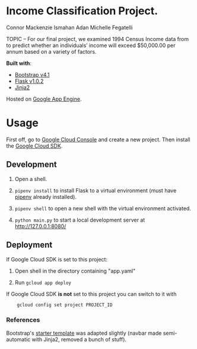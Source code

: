 # Income Classification Project.
Connor Mackenzie
Ismahan Adan
Michelle Fegatelli

TOPIC – For our final project, we examined 1994 Census Income data from to predict whether an individuals’ income will exceed $50,000.00 per annum based on a variety of factors.  

**Built with**:
- [Bootstrap v4.1](https://getbootstrap.com/docs/4.1/getting-started/introduction/)
- [Flask v1.0.2](http://flask.pocoo.org/)
- [Jinja2](http://jinja.pocoo.org/docs/2.10/)

Hosted on [Google App Engine](https://cloud.google.com/appengine/).

# Usage

First off, go to [Google Cloud Console](https://console.cloud.google.com/) and create a new project. Then install the [Google Cloud SDK](https://cloud.google.com/sdk/).

## Development

1. Open a shell.

2. `pipenv install` to install Flask to a virtual environment (must have [pipenv](https://docs.pipenv.org/) already installed).

3. `pipenv shell` to open a new shell with the virtual environment activated.

4. `python main.py` to start a local development server at http://127.0.0.1:8080/

## Deployment

If Google Cloud SDK is set to this project:

1. Open shell in the directory containing "app.yaml"

2. Run `gcloud app deploy`

If Google Cloud SDK **is not** set to this project you can switch to it with

```bash
    gcloud config set project PROJECT_ID
```

### References

Bootstrap's [starter template](https://getbootstrap.com/docs/4.1/examples/starter-template/) was adapted slightly (navbar made semi-automatic with Jinja2, removed a bunch of stuff).
